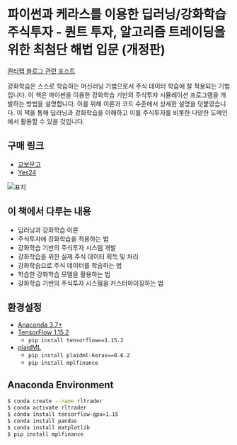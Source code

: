 # 파이썬과 케라스를 이용한 딥러닝/강화학습 주식투자 - 퀀트 투자, 알고리즘 트레이딩을 위한 최첨단 해법 입문 (개정판)

[퀀티랩 블로그 관련 포스트](http://blog.quantylab.com/pages/rltrader.html)

강화학습은 스스로 학습하는 머신러닝 기법으로서 주식 데이터 학습에 잘 적용되는 기법입니다. 이 책은 파이썬을 이용한 강화학습 기반의 주식투자 시뮬레이션 프로그램을 개발하는 방법을 설명합니다. 이를 위해 이론과 코드 수준에서 상세한 설명을 덧붙였습니다. 이 책을 통해 딥러닝과 강화학습을 이해하고 이를 주식투자를 비롯한 다양한 도메인에서 활용할 수 있을 것입니다.

## 구매 링크
- [교보문고](http://www.kyobobook.co.kr/product/detailViewKor.laf?ejkGb=KOR&mallGb=KOR&barcode=9791158392031&orderClick=LEa&Kc=)
- [Yes24](http://www.yes24.com/Product/Goods/89999978?scode=032&OzSrank=1)

![표지](/img/e2.1_introduction.jpg)

## 이 책에서 다루는 내용
- 딥러닝과 강화학습 이론
- 주식투자에 강화학습을 적용하는 법
- 강화학습 기반의 주식투자 시스템 개발
- 강화학습을 위한 실제 주식 데이터 획득 및 처리
- 강화학습으로 주식 데이터를 학습하는 법
- 학습한 강화학습 모델을 활용하는 법
- 강화학습 기반의 주식투자 시스템을 커스터마이징하는 법

## 환경설정
- [Anaconda 3.7+](https://www.anaconda.com/distribution/)
- [TensorFlow 1.15.2](https://www.tensorflow.org/)
  - `pip install tensorflow==1.15.2`
- [plaidML](https://plaidml.github.io/plaidml/)
  - `pip install plaidml-keras==0.6.2`
  - `pip install mplfinance`

## Anaconda Environment
```bash
$ conda create --name rltrader
$ conda activate rltrader
$ conda install tensorflow-gpu=1.15
$ conda install pandas
$ conda install matplotlib
$ pip install mplfinance
```